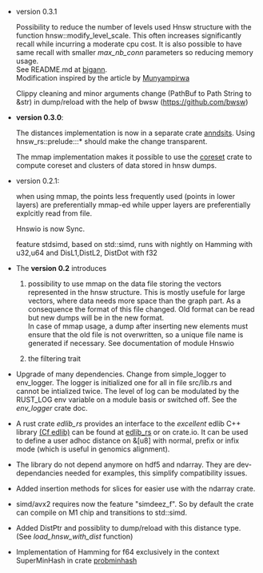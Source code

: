 - version 0.3.1
 
  Possibility to reduce the number of levels used Hnsw structure with the function hnsw::modify_level_scale.
  This often increases significantly recall while incurring a moderate cpu cost. It is also possible
  to have same recall with smaller *max_nb_conn* parameters so reducing memory usage.  
  See README.md at [bigann](https://github.com/jean-pierreBoth/bigann).  
  Modification inspired by the article by [Munyampirwa](https://arxiv.org/abs/2412.01940)

  Clippy cleaning and minor arguments change (PathBuf to Path String to &str) in dump/reload
  with the help of bwsw (https://github.com/bwsw)


- **version 0.3.0**:
 
   The distances implementation is now in a separate crate [anndsits](https://crates.io/crates/anndists). Using hnsw_rs::prelude:::*   should make the change transparent. 
   
   The mmap implementation makes it possible to use the [coreset](https://github.com/jean-pierreBoth/coreset) crate to compute coreset and clusters of data stored in hnsw dumps.

- version 0.2.1:
  
  when using mmap, the points less frequently used (points in lower layers) are preferentially mmap-ed while upper layers are preferentially 
  explcitly read from file.

  Hnswio is now Sync.

  feature stdsimd, based on std::simd, runs with nightly on Hamming with u32,u64 and DisL1,DistL2, DistDot with f32
  
- The **version 0.2** introduces 
    1. possibility to use mmap on the data file storing  the vectors represented in the hnsw structure. This is mostly usefule for
    large vectors, where data needs more space than the graph part.
    As a consequence the format of this file changed. Old format can be read but new dumps will be in the new format.  
    In case of mmap usage, a dump after inserting new elements must ensure that the old file is not overwritten, so a unique file name is
  generated if necessary. See documentation of module Hnswio

    1. the filtering trait
  
   
-  Upgrade of many dependencies. Change from simple_logger to env_logger. The logger is initialized one for all in file src/lib.rs and cannot be intialized twice. The level of log can be modulated by the RUST_LOG env variable on a module basis or switched off. See the *env_logger* crate doc.
  
- A rust crate *edlib_rs* provides an interface to the *excellent* edlib C++ library  [(Cf edlib)](https://github.com/Martinsos/edlib) can be found at [edlib_rs](https://github.com/jean-pierreBoth/edlib-rs) or on crate.io. It can be used to define a user adhoc distance on &[u8] with normal, prefix or infix mode (which is useful in genomics alignment).
  
- The library do not depend anymore on hdf5 and ndarray. They are dev-dependancies needed for examples, this simplify compatibility issues.
- Added insertion methods for slices for easier use with the ndarray crate.
  
- simd/avx2 requires now the feature "simdeez_f". So by default the crate can compile on M1 chip and transitions to std::simd.
  
- Added DistPtr and possiblity to dump/reload with this distance type. (See *load_hnsw_with_dist* function)
  
- Implementation of Hamming for f64 exclusively in the context SuperMinHash in crate [probminhash](https://crates.io/crates/probminhash)

